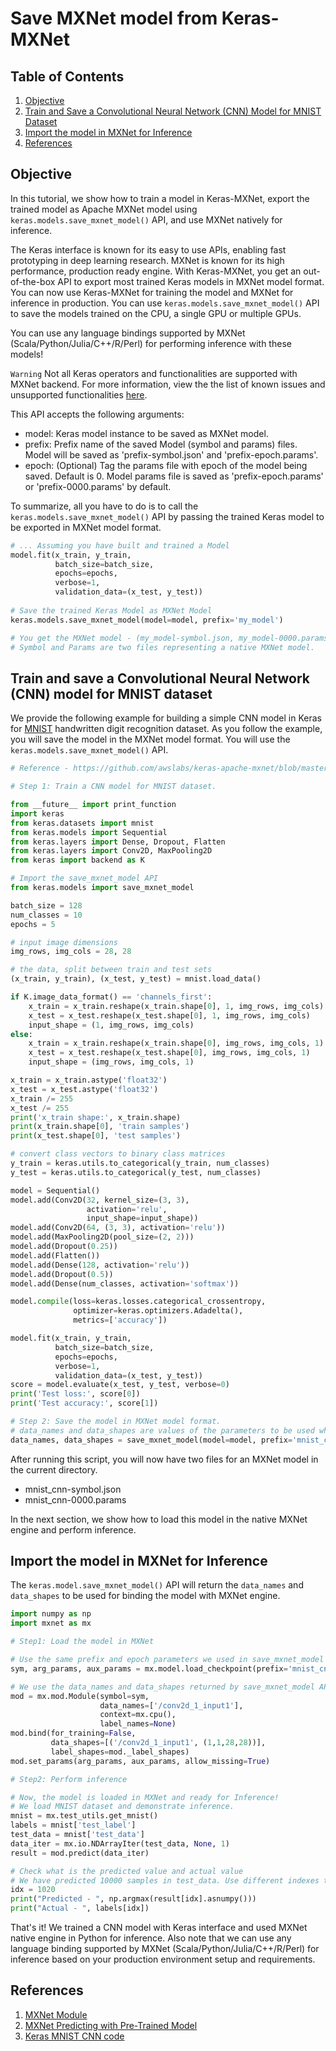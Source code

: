 # Save MXNet model from Keras-MXNet

## Table of Contents

1. [Objective](#objective)
2. [Train and Save a Convolutional Neural Network (CNN) Model for MNIST Dataset](#train-and-save-a-convolutional-neural-network-cnn-model-for-mnist-dataset)
3. [Import the model in MXNet for Inference](#import-the-model-in-mxnet-for-inference)
4. [References](#references)

## Objective

In this tutorial, we show how to train a model in Keras-MXNet, export the trained model as Apache MXNet model using `keras.models.save_mxnet_model()` API, and use MXNet natively for inference.

The Keras interface is known for its easy to use APIs, enabling fast prototyping in deep learning research. 
MXNet is known for its high performance, production ready engine. With Keras-MXNet, you get an out-of-the-box API to 
export most trained Keras models in MXNet model format. 
You can now use Keras-MXNet for training the model and MXNet for inference in production. You can use `keras.models.save_mxnet_model()` API to save 
the models trained on the CPU, a single GPU or multiple GPUs.

You can use any language bindings supported by MXNet (Scala/Python/Julia/C++/R/Perl) for performing inference with these models!

`Warning` Not all Keras operators and functionalities are supported with MXNet backend. For more information, view the the list
 of known issues and unsupported functionalities [here](https://github.com/awslabs/keras-apache-mxnet/issues/18).

This API accepts the following arguments:
* model: Keras model instance to be saved as MXNet model.
* prefix: Prefix name of the saved Model (symbol and params) files. Model will be saved as 'prefix-symbol.json' and 'prefix-epoch.params'.
* epoch: (Optional) Tag the params file with epoch of the model being saved. Default is 0. Model params file is saved as 'prefix-epoch.params' or 'prefix-0000.params' by default.


To summarize, all you have to do is to call the `keras.models.save_mxnet_model()` API by passing the trained Keras 
model to be exported in MXNet model format.

```python
# ... Assuming you have built and trained a Model
model.fit(x_train, y_train,
          batch_size=batch_size,
          epochs=epochs,
          verbose=1,
          validation_data=(x_test, y_test))
          
# Save the trained Keras Model as MXNet Model
keras.models.save_mxnet_model(model=model, prefix='my_model')

# You get the MXNet model - (my_model-symbol.json, my_model-0000.params) in your current directory.
# Symbol and Params are two files representing a native MXNet model.

```
 
## Train and save a Convolutional Neural Network (CNN) model for MNIST dataset

We provide the following example for building a simple CNN model in Keras for [MNIST](http://yann.lecun.com/exdb/mnist/) handwritten digit recognition dataset. As you follow the example, you will save the model in the 
MXNet model format. You will use the `keras.models.save_mxnet_model()` API.

```python
# Reference - https://github.com/awslabs/keras-apache-mxnet/blob/master/examples/mnist_cnn.py

# Step 1: Train a CNN model for MNIST dataset.

from __future__ import print_function
import keras
from keras.datasets import mnist
from keras.models import Sequential
from keras.layers import Dense, Dropout, Flatten
from keras.layers import Conv2D, MaxPooling2D
from keras import backend as K

# Import the save_mxnet_model API
from keras.models import save_mxnet_model

batch_size = 128
num_classes = 10
epochs = 5

# input image dimensions
img_rows, img_cols = 28, 28

# the data, split between train and test sets
(x_train, y_train), (x_test, y_test) = mnist.load_data()

if K.image_data_format() == 'channels_first':
    x_train = x_train.reshape(x_train.shape[0], 1, img_rows, img_cols)
    x_test = x_test.reshape(x_test.shape[0], 1, img_rows, img_cols)
    input_shape = (1, img_rows, img_cols)
else:
    x_train = x_train.reshape(x_train.shape[0], img_rows, img_cols, 1)
    x_test = x_test.reshape(x_test.shape[0], img_rows, img_cols, 1)
    input_shape = (img_rows, img_cols, 1)

x_train = x_train.astype('float32')
x_test = x_test.astype('float32')
x_train /= 255
x_test /= 255
print('x_train shape:', x_train.shape)
print(x_train.shape[0], 'train samples')
print(x_test.shape[0], 'test samples')

# convert class vectors to binary class matrices
y_train = keras.utils.to_categorical(y_train, num_classes)
y_test = keras.utils.to_categorical(y_test, num_classes)

model = Sequential()
model.add(Conv2D(32, kernel_size=(3, 3),
                 activation='relu',
                 input_shape=input_shape))
model.add(Conv2D(64, (3, 3), activation='relu'))
model.add(MaxPooling2D(pool_size=(2, 2)))
model.add(Dropout(0.25))
model.add(Flatten())
model.add(Dense(128, activation='relu'))
model.add(Dropout(0.5))
model.add(Dense(num_classes, activation='softmax'))

model.compile(loss=keras.losses.categorical_crossentropy,
              optimizer=keras.optimizers.Adadelta(),
              metrics=['accuracy'])

model.fit(x_train, y_train,
          batch_size=batch_size,
          epochs=epochs,
          verbose=1,
          validation_data=(x_test, y_test))
score = model.evaluate(x_test, y_test, verbose=0)
print('Test loss:', score[0])
print('Test accuracy:', score[1])

# Step 2: Save the model in MXNet model format.
# data_names and data_shapes are values of the parameters to be used when loading the Model in MXNet.
data_names, data_shapes = save_mxnet_model(model=model, prefix='mnist_cnn', epoch=0)
``` 

After running this script, you will now have two files for an MXNet model in the current directory.
* mnist_cnn-symbol.json
* mnist_cnn-0000.params

In the next section, we show how to load this model in the native MXNet engine and perform inference.

## Import the model in MXNet for Inference

The `keras.model.save_mxnet_model()` API will return the `data_names` and `data_shapes` to be used for binding the model with MXNet engine. 

```python
import numpy as np
import mxnet as mx

# Step1: Load the model in MXNet

# Use the same prefix and epoch parameters we used in save_mxnet_model API.
sym, arg_params, aux_params = mx.model.load_checkpoint(prefix='mnist_cnn', epoch=0)

# We use the data_names and data_shapes returned by save_mxnet_model API.
mod = mx.mod.Module(symbol=sym, 
                    data_names=['/conv2d_1_input1'], 
                    context=mx.cpu(), 
                    label_names=None)
mod.bind(for_training=False, 
         data_shapes=[('/conv2d_1_input1', (1,1,28,28))], 
         label_shapes=mod._label_shapes)
mod.set_params(arg_params, aux_params, allow_missing=True)

# Step2: Perform inference

# Now, the model is loaded in MXNet and ready for Inference!
# We load MNIST dataset and demonstrate inference.
mnist = mx.test_utils.get_mnist()
labels = mnist['test_label']
test_data = mnist['test_data']
data_iter = mx.io.NDArrayIter(test_data, None, 1)
result = mod.predict(data_iter)

# Check what is the predicted value and actual value
# We have predicted 10000 samples in test_data. Use different indexes to see different sample results.
idx = 1020
print("Predicted - ", np.argmax(result[idx].asnumpy()))
print("Actual - ", labels[idx])
```

That's it! We trained a CNN model with Keras interface and used MXNet native engine in Python for inference. Also 
note that we can use any language binding supported by MXNet (Scala/Python/Julia/C++/R/Perl) for inference based on your 
production environment setup and requirements.

## References
1. [MXNet Module](https://mxnet.incubator.apache.org/api/python/module/module.html)
2. [MXNet Predicting with Pre-Trained Model](https://mxnet.incubator.apache.org/tutorials/python/predict_image.html)
3. [Keras MNIST CNN code](https://github.com/awslabs/keras-apache-mxnet/blob/master/examples/mnist_cnn.py)

